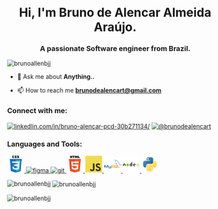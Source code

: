 <h1 align="center">Hi, I'm Bruno de Alencar Almeida Araújo.</h1>
<h3 align="center">A passionate Software engineer from Brazil.</h3>

<p align="left"> <img src="https://komarev.com/ghpvc/?username=brunoallenbjj&label=Profile%20views&color=0e75b6&style=flat" alt="brunoallenbjj" /> </p>

- 💬 Ask me about **Anything..**

- 📫 How to reach me **brunodealencart@gmail.com**

<h3 align="left">Connect with me:</h3>
<p align="left">
<a href="https://linkedin.com/in/linkedlin.com/in/bruno-alencar-pcd-30b271134/" target="blank"><img align="center" src="https://raw.githubusercontent.com/rahuldkjain/github-profile-readme-generator/master/src/images/icons/Social/linked-in-alt.svg" alt="linkedlin.com/in/bruno-alencar-pcd-30b271134/" height="30" width="40" /></a>
<a href="https://instagram.com/@brunodealencart" target="blank"><img align="center" src="https://raw.githubusercontent.com/rahuldkjain/github-profile-readme-generator/master/src/images/icons/Social/instagram.svg" alt="@brunodealencart" height="30" width="40" /></a>
</p>

<h3 align="left">Languages and Tools:</h3>
<p align="left"> <a href="https://www.w3schools.com/css/" target="_blank" rel="noreferrer"> <img src="https://raw.githubusercontent.com/devicons/devicon/master/icons/css3/css3-original-wordmark.svg" alt="css3" width="40" height="40"/> </a> <a href="https://www.figma.com/" target="_blank" rel="noreferrer"> <img src="https://www.vectorlogo.zone/logos/figma/figma-icon.svg" alt="figma" width="40" height="40"/> </a> <a href="https://git-scm.com/" target="_blank" rel="noreferrer"> <img src="https://www.vectorlogo.zone/logos/git-scm/git-scm-icon.svg" alt="git" width="40" height="40"/> </a> <a href="https://www.w3.org/html/" target="_blank" rel="noreferrer"> <img src="https://raw.githubusercontent.com/devicons/devicon/master/icons/html5/html5-original-wordmark.svg" alt="html5" width="40" height="40"/> </a> <a href="https://developer.mozilla.org/en-US/docs/Web/JavaScript" target="_blank" rel="noreferrer"> <img src="https://raw.githubusercontent.com/devicons/devicon/master/icons/javascript/javascript-original.svg" alt="javascript" width="40" height="40"/> </a> <a href="https://www.mysql.com/" target="_blank" rel="noreferrer"> <img src="https://raw.githubusercontent.com/devicons/devicon/master/icons/mysql/mysql-original-wordmark.svg" alt="mysql" width="40" height="40"/> </a> <a href="https://nodejs.org" target="_blank" rel="noreferrer"> <img src="https://raw.githubusercontent.com/devicons/devicon/master/icons/nodejs/nodejs-original-wordmark.svg" alt="nodejs" width="40" height="40"/> </a> <a href="https://www.python.org" target="_blank" rel="noreferrer"> <img src="https://raw.githubusercontent.com/devicons/devicon/master/icons/python/python-original.svg" alt="python" width="40" height="40"/> </a> </p>

<p><img align="left" src="https://github-readme-stats.vercel.app/api/top-langs?username=brunoallenbjj&show_icons=true&locale=en&layout=compact" alt="brunoallenbjj" /></p>

<p>&nbsp;<img align="center" src="https://github-readme-stats.vercel.app/api?username=brunoallenbjj&show_icons=true&locale=en" alt="brunoallenbjj" /></p>

<p><img align="center" src="https://github-readme-streak-stats.herokuapp.com/?user=brunoallenbjj&" alt="brunoallenbjj" /></p>
